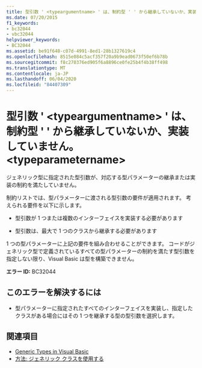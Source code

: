 ```yaml
---
title: 型引数 ' <typeargumentname> ' は、制約型 ' ' から継承していないか、実装していません。 <typeparametername>
ms.date: 07/20/2015
f1_keywords:
- bc32044
- vbc32044
helpviewer_keywords:
- BC32044
ms.assetid: be91f648-c07d-4991-8ed1-28b1327619c4
ms.openlocfilehash: 8515e084c5acf357f20a9b9ead0673f50ef6b78b
ms.sourcegitcommit: f8c270376ed905f6a8896ce0fe25b4f4b38ff498
ms.translationtype: MT
ms.contentlocale: ja-JP
ms.lasthandoff: 06/04/2020
ms.locfileid: "84407309"
---
```

# <a name="type-argument-typeargumentname-does-not-inherit-from-or-implement-the-constraint-type-typeparametername"></a>型引数 ' \<typeargumentname> ' は、制約型 ' ' から継承していないか、実装していません。 \<typeparametername>
ジェネリック型に指定された型引数が、対応する型パラメーターの継承または実装の制約を満たしていません。  
  
 制約リストでは、型パラメーターに渡される型引数の要件が適用されます。 考えられる要件を以下に示します。  
  
- 型引数が 1 つまたは複数のインターフェイスを実装する必要があります  
  
- 型引数は、最大で 1 つのクラスから継承する必要があります  
  
 1 つの型パラメーターに上記の要件を組み合わせることができます。 コードがジェネリック型で定義されているすべての型パラメーターの制約を満たす型引数を指定しない限り、Visual Basic は型を構築できません。  
  
 **エラー ID:** BC32044  
  
## <a name="to-correct-this-error"></a>このエラーを解決するには  
  
- 型パラメーターに指定されたすべてのインターフェイスを実装し、指定したクラスがある場合にはその 1 つを継承する型の型引数を選択します。  
  
## <a name="see-also"></a>関連項目

- [Generic Types in Visual Basic](../programming-guide/language-features/data-types/generic-types.md)
- [方法: ジェネリック クラスを使用する](../programming-guide/language-features/data-types/how-to-use-a-generic-class.md)
